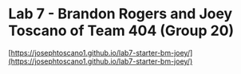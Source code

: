 # Lab 7 - Brandon Rogers and Joey Toscano of Team 404 (Group 20)
[https://josephtoscano1.github.io/lab7-starter-bm-joey/](https://josephtoscano1.github.io/lab7-starter-bm-joey/)
